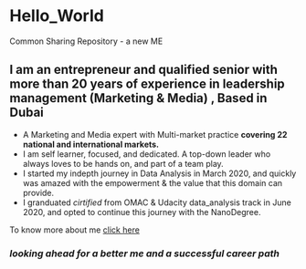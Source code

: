 # Hello_World
Common Sharing Repository - a new ME
## I am an entrepreneur and qualified senior with more than 20 years of experience in leadership management (Marketing & Media) , Based in Dubai
  - A Marketing and Media expert with Multi-market practice **covering 22 national and international markets.**
  - I am self learner, focused, and dedicated. A top-down leader who always loves to be hands on, and part of a team play.
  - I started my indepth journey in Data Analysis in March 2020, and quickly was amazed with the empowerment & the value that this domain can provide.
  - I granduated _cirtified_ from OMAC & Udacity data_analysis track in June 2020, and opted to continue this journey with the NanoDegree.

To know more about me [click here](https://www.linkedin.com/in/nizara/)
### _looking ahead for a better me and a successful career path_  
